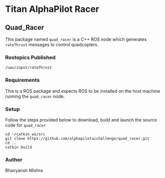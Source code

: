 # Titan AlphaPilot Racer

## Quad_Racer

This package named ```quad_racer``` is a C++ ROS node which generates ```rateThrust``` messages to control quadcopters. 

### Rostopics Published

```/uav/input/rateThrust```

### Requirements

This is a ROS package and expects ROS to be installed on the host machine running the ```quad_racer``` node. 

### Setup

Follow the steps provided below to download, build and launch the source code for ```quad_racer```

```
cd ~/catkin_ws/src
git clone https://github.com/alphapilotaichallenge/quad_racer.git
cd ..
catkin build
```

### Author
Bhavyansh Mishra



